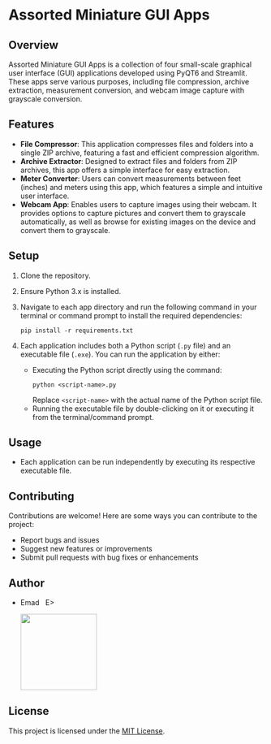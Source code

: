 # Assorted Miniature GUI Apps

## Overview
Assorted Miniature GUI Apps is a collection of four small-scale graphical user interface (GUI) applications developed using PyQT6 and Streamlit. These apps serve various purposes, including file compression, archive extraction, measurement conversion, and webcam image capture with grayscale conversion.

## Features
- **File Compressor**: This application compresses files and folders into a single ZIP archive, featuring a fast and efficient compression algorithm.
- **Archive Extractor**: Designed to extract files and folders from ZIP archives, this app offers a simple interface for easy extraction.
- **Meter Converter**: Users can convert measurements between feet (inches) and meters using this app, which features a simple and intuitive user interface.
- **Webcam App**: Enables users to capture images using their webcam. It provides options to capture pictures and convert them to grayscale automatically, as well as browse for existing images on the device and convert them to grayscale.

## Setup
1. Clone the repository.
2. Ensure Python 3.x is installed.
3. Navigate to each app directory and run the following command in your terminal or command prompt to install the required dependencies:

   ```
   pip install -r requirements.txt
   ```

4. Each application includes both a Python script (`.py` file) and an executable file (`.exe`). You can run the application by either:
   - Executing the Python script directly using the command:
     ```
     python <script-name>.py
     ```
     Replace `<script-name>` with the actual name of the Python script file.
   - Running the executable file by double-clicking on it or executing it from the terminal/command prompt.

## Usage
- Each application can be run independently by executing its respective executable file.

## Contributing
Contributions are welcome! Here are some ways you can contribute to the project:
- Report bugs and issues
- Suggest new features or improvements
- Submit pull requests with bug fixes or enhancements

## Author
- Emad &nbsp; E>
  
  [<img src="https://img.shields.io/badge/GitHub-Profile-blue?logo=github" width="150">](https://github.com/emads22)

## License
This project is licensed under the [MIT License](LICENSE).